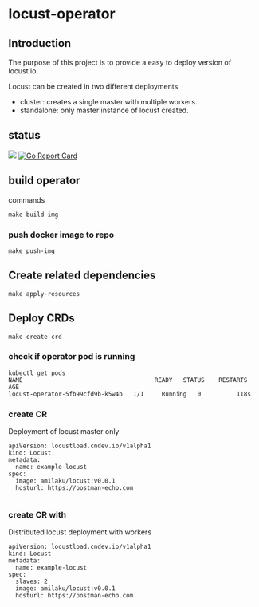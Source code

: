 # locust-operator

## Introduction
The purpose of this project is to provide a easy to deploy version of locust.io.

Locust can be created in two different deployments
 - cluster: creates a single master with multiple workers.
 - standalone: only master instance of locust created.
 
## status

![](https://github.com/amila-ku/locust-operator/workflows/build/badge.svg)
[![Go Report Card](https://goreportcard.com/badge/github.com/amila-ku/locust-operator)](https://goreportcard.com/report/github.com/amila-ku/locust-operator)

## build operator

commands

```
make build-img

```

### push docker image to repo

```
make push-img
```

## Create related dependencies

```
make apply-resources
```

## Deploy CRDs

```
make create-crd
```

### check if operator pod is running 

```
kubectl get pods
NAME                                     READY   STATUS    RESTARTS   AGE
locust-operator-5fb99cfd9b-k5w4b   1/1     Running   0          118s

```

### create CR

Deployment of locust master only

```
apiVersion: locustload.cndev.io/v1alpha1
kind: Locust
metadata:
  name: example-locust
spec:
  image: amilaku/locust:v0.0.1
  hosturl: https://postman-echo.com


```

### create CR with

Distributed locust deployment with workers

```
apiVersion: locustload.cndev.io/v1alpha1
kind: Locust
metadata:
  name: example-locust
spec:
  slaves: 2
  image: amilaku/locust:v0.0.1
  hosturl: https://postman-echo.com

```